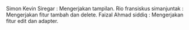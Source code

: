 Simon Kevin Siregar : Mengerjakan tampilan.
Rio fransiskus simanjuntak : Mengerjakan fitur tambah dan delete.
Faizal Ahmad siddiq : Mengerjakan fitur edit dan adapter.
